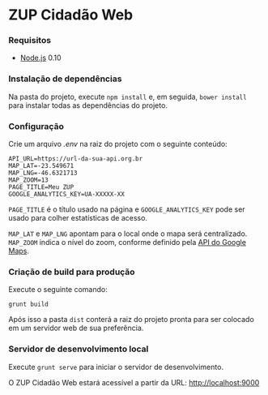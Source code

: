 # ZUP Cidadão Web

### Requisitos
* [Node.js](https://nodejs.org/download) 0.10

### Instalação de dependências
Na pasta do projeto, execute `npm install` e, em seguida, `bower install` para instalar todas as dependências do projeto.

### Configuração
Crie um arquivo *.env* na raiz do projeto com o seguinte conteúdo:
```
API_URL=https://url-da-sua-api.org.br
MAP_LAT=-23.549671
MAP_LNG=-46.6321713
MAP_ZOOM=13
PAGE_TITLE=Meu ZUP
GOOGLE_ANALYTICS_KEY=UA-XXXXX-XX
```

`PAGE_TITLE` é o título usado na página e `GOOGLE_ANALYTICS_KEY` pode ser usado para colher estatísticas de acesso.

`MAP_LAT` e `MAP_LNG` apontam para o local onde o mapa será centralizado. `MAP_ZOOM` indica o nível do zoom, conforme
definido pela [API do Google Maps](https://developers.google.com/maps/documentation/javascript/tutorial#zoom-levels).

### Criação de build para produção
Execute o seguinte comando:

```
grunt build
```

Após isso a pasta `dist` conterá a raiz do projeto pronta para ser colocado em um servidor web de sua preferência.


### Servidor de desenvolvimento local
Execute `grunt serve` para iniciar o servidor de desenvolvimento.

O ZUP Cidadão Web estará acessível a partir da URL: [http://localhost:9000](http://localhost:9000)
